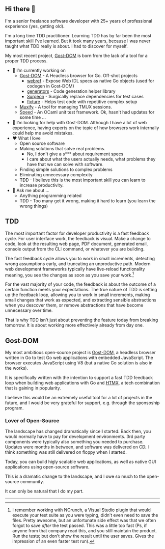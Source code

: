## Hi there 👋

I'm a senior freelance software developer with 25+ years of professional experience (yes, getting old).

I'm a long time TDD practitioner. Learning TDD has by far been the most important skill I've learned. But it took many years, because I was never taught what TDD really is about. I had to discover for myself.

My most recent project, [Gost-DOM](https://github.com/gost-dom/browser) is born from the lack of a tool for a proper TDD process.

- 🔭 I’m currently working on
  - [Gost-DOM](https://github.com/gost-dom/browser) - A Headless browser for Go. Off-shot projects
    - [webref](https://github.com/gost-dom/webref) - Expose Web IDL specs as native Go objects (used for codegen in Gost-DOM)
    - [generators](https://github.com/gost-dom/generators) - Code generation helper library
    - [Surgeon](https://github.com/gost-dom/surgeon) - Surgically replace dependencies for test cases
    - [fixture](https://github.com/gost-dom/fixture) - Helps test code with repetitive complex setup
  - [Muxify](https://github.com/stroiman/muxify) - A tool for managing TMUX sessions.
  - [Speed](https://github.com/stroiman/opam-speed) - An OCaml unit test framework. Ok, hasn't had updates for some time ...
- 🤔 I’m looking for help with Gost-DOM. Although I have a lot of web experience, having experts on the topic of how browsers work internally could help me avoid mistakes.
- ❤️ What I love
  - Open source software
  - Making solutions that solve real problems.
    - No, I don't give a s*** about requirement specs
    - I care about what the users actually needs, what problems they have that we can solve with software.
  - Finding simple solutions to complex problems
  - Eliminating unnecessary complexity
  - TDD - I believe this is the most important skill you can learn to increase productivity.
- 💬 Ask me about ...
  - Anything programming related
  - TDD - Too many get it wrong, making it hard to learn (you learn the wrong things)

## TDD

The most important factor for developer productivity is a fast feedback cycle. For user interface work, the feedback is visual. Make a change to code, look at the resulting web page, PDF document, generated email, console output from the CLI command, or whatever you are building.

The fast feedback cycle allows you to work in small increments, detecting wrong assumptions early, and truncating an unproductive path. Modern web development frameworks typically have live-reload functionality meaning, you see the changes as soon as you save your work.[^1]

For the vast majority of your code, the feedback is about the outcome of a certain function meets your expectations. The true nature of TDD is setting up the feedback loop, allowing you to work in small increments, making small changes that work as expected, and extracting sensible abstractions when you descover them, or remove abstractions that have become unnecessary over time.

That is why TDD isn't just about preventing the feature today from breaking tomorrow. It is about working more effectively already from day one. 

## Gost-DOM

My most ambitious open-source project is [Gost-DOM](https://github.com/gost-dom/browser), a headless browser written in Go to test Go web applications with embedded JavaScript. The browser executes JavaScript using V8 (but a native Go solution is also in the works).

It is specifically written with the intention to support a fast TDD feedback loop when building web applications with Go and [HTMX](https://htmx.org/), a tech combination that is gaining in popularity.

I believe this would be an extremely useful tool for a lot of projects in the future, and I would be very grateful for support, e.g. through the sponsoship program.

### Lover of Open-Source

The landscape has changed dramatically since I started. Back then, you would normally have to pay for development environments. 3rd party components were typically also something you needed to purchase. Updates were months in between, and software was delivered on CD. I think something was still delivered on floppy when I started.

Today, you can build higly scalable web applications, as well as native GUI applications using open-source software.

This is a dramatic change to the landscape, and I owe so much to the open-source community.

It can only be natural that I do my part.

---

[^1]: I remember working with NCrunch, a Visual Studio plugin that would execute your test suite as you were typing, didn't even need to save the files. Pretty awesome, but an unfortunate side effect was that we often forgot to save _after_ the test passed. This was a little too fast (Ps, if anyone from that company read this, and you still maintain the product. Run the tests; but don't show the result until the user saves. Gives the impression of an even faster test run).

<!--
**stroiman/stroiman** is a ✨ _special_ ✨ repository because its `README.md` (this file) appears on your GitHub profile.

Here are some ideas to get you started:

- 🔭 I’m currently working on ...
- 🌱 I’m currently learning ...
- 👯 I’m looking to collaborate on ...
- 🤔 I’m looking for help with ...
- 💬 Ask me about ...
- 📫 How to reach me: ...
- 😄 Pronouns: ...
- ⚡ Fun fact: ...
-->
